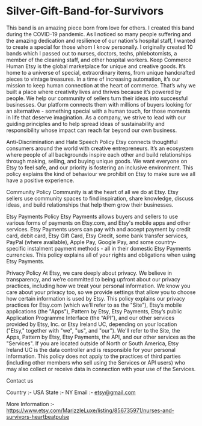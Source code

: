 # Silver-Gift-Band-for-Survivors
This band is an amazing piece born from love for others. I created this band during the COVID-19 pandemic. As I noticed so many people suffering and the amazing dedication and resilience of our nation's hospital staff, I wanted to create a special for those whom I know personally. I originally created 10 bands which I passed out to nurses, doctors, techs, phlebotomists, a member of the cleaning staff, and other hospital workers.
Keep Commerce Human
Etsy is the global marketplace for unique and creative goods. It’s home to a universe of special, extraordinary items, from unique handcrafted pieces to vintage treasures.
In a time of increasing automation, it’s our mission to keep human connection at the heart of commerce. That’s why we built a place where creativity lives and thrives because it’s powered by people. We help our community of sellers turn their ideas into successful businesses. Our platform connects them with millions of buyers looking for an alternative - something special with a human touch, for those moments in life that deserve imagination.
As a company, we strive to lead with our guiding principles and to help spread ideas of sustainability and responsibility whose impact can reach far beyond our own business.

Anti-Discrimination and Hate Speech Policy
Etsy connects thoughtful consumers around the world with creative entrepreneurs. It’s an ecosystem where people of all backgrounds inspire each other and build relationships through making, selling, and buying unique goods. We want everyone on Etsy to feel safe, and our priority is fostering an inclusive environment. This policy explains the kind of behaviour we prohibit on Etsy to make sure we all have a positive experience.

Community Policy
Community is at the heart of all we do at Etsy. Etsy sellers use community spaces to find inspiration, share knowledge, discuss ideas, and build relationships that help them grow their businesses.


Etsy Payments Policy
Etsy Payments allows buyers and sellers to use various forms of payments on Etsy.com, and Etsy's mobile apps and other services. Etsy Payments users can pay with and accept payment by credit card, debit card, Etsy Gift Card, Etsy Credit, some bank transfer services, PayPal (where available), Apple Pay, Google Pay, and some country-specific instalment payment methods - all in their domestic Etsy Payments currencies. This policy explains all of your rights and obligations when using Etsy Payments.

Privacy Policy
At Etsy, we care deeply about privacy. We believe in transparency, and we’re committed to being upfront about our privacy practices, including how we treat your personal information. We know you care about your privacy too, so we provide settings that allow you to choose how certain information is used by Etsy. This policy explains our privacy practices for Etsy.com (which we’ll refer to as the "Site"), Etsy’s mobile applications (the "Apps"), Pattern by Etsy, Etsy Payments, Etsy’s public Application Programme Interface (the “API”), and our other services provided by Etsy, Inc. or Etsy Ireland UC, depending on your location ("Etsy," together with "we", "us", and "our"). We'll refer to the Site, the Apps, Pattern by Etsy, Etsy Payments, the API, and our other services as the "Services". If you are located outside of North or South America, Etsy Ireland UC is the data controller and is responsible for your personal information. This policy does not apply to the practices of third parties (including other members who sell using the Services or API users) who may also collect or receive data in connection with your use of the Services.

Contact us

Country :- USA
State :-  NY
Email :- etsy@gmail.com

More Information :- https://www.etsy.com/MarizzleLuxe/listing/856735971/nurses-and-survivors-heartbeatpulse

